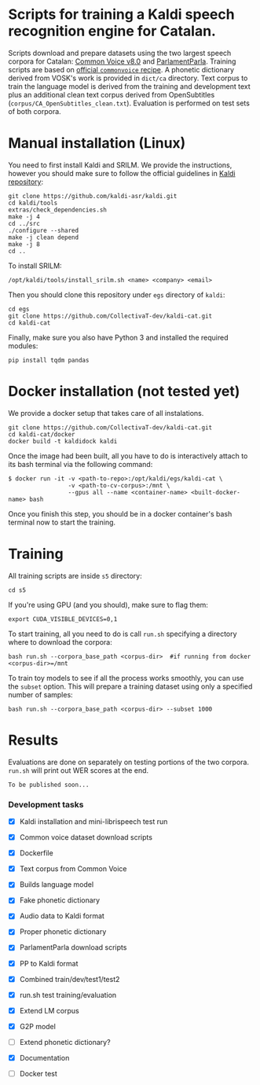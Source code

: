 # Scripts for training a Kaldi speech recognition engine for Catalan. 

Scripts download and prepare datasets using the two largest speech corpora for Catalan: [Common Voice v8.0](https://commonvoice.mozilla.org/en/datasets) and [ParlamentParla](https://zenodo.org/record/5541827). Training scripts are based on [official `commonvoice` recipe](https://github.com/kaldi-asr/kaldi/tree/master/egs/commonvoice/s5). A phonetic dictionary derived from VOSK's work is provided in `dict/ca` directory. Text corpus to train the language model is derived from the training and development text plus an additional clean text corpus derived from OpenSubtitles (`corpus/CA_OpenSubtitles_clean.txt`). Evaluation is performed on test sets of both corpora. 

# Manual installation (Linux)

You need to first install Kaldi and SRILM. We provide the instructions, however you should make sure to follow the official guidelines in [Kaldi repository](https://github.com/kaldi-asr/kaldi):

```
git clone https://github.com/kaldi-asr/kaldi.git
cd kaldi/tools
extras/check_dependencies.sh
make -j 4
cd ../src
./configure --shared
make -j clean depend
make -j 8
cd ..
```

To install SRILM:

```
/opt/kaldi/tools/install_srilm.sh <name> <company> <email>
```

Then you should clone this repository under `egs` directory of `kaldi`:

```
cd egs
git clone https://github.com/CollectivaT-dev/kaldi-cat.git
cd kaldi-cat
```

Finally, make sure you also have Python 3 and installed the required modules:

```
pip install tqdm pandas
```

# Docker installation (not tested yet)

We provide a docker setup that takes care of all instalations. 

```
git clone https://github.com/CollectivaT-dev/kaldi-cat.git
cd kaldi-cat/docker
docker build -t kaldidock kaldi
```

Once the image had been built, all you have to do is interactively attach to its bash terminal via the following command:

```
$ docker run -it -v <path-to-repo>:/opt/kaldi/egs/kaldi-cat \
                 -v <path-to-cv-corpus>:/mnt \
                 --gpus all --name <container-name> <built-docker-name> bash
```

Once you finish this step, you should be in a docker container's bash terminal now to start the training.


# Training

All training scripts are inside `s5` directory: 

```
cd s5
```

If you're using GPU (and you should), make sure to flag them:

```
export CUDA_VISIBLE_DEVICES=0,1
```

To start training, all you need to do is call `run.sh` specifying a directory where to download the corpora: 

```
bash run.sh --corpora_base_path <corpus-dir>  #if running from docker <corpus-dir>=/mnt
``` 

To train toy models to see if all the process works smoothly, you can use the `subset` option. This will prepare a training dataset using only a specified number of samples:

```
bash run.sh --corpora_base_path <corpus-dir> --subset 1000
```

# Results

Evaluations are done on separately on testing portions of the two corpora. `run.sh` will print out WER scores at the end. 

```
To be published soon...
```

### Development tasks

- [x] Kaldi installation and mini-librispeech test run
- [x] Common voice dataset download scripts
- [x] Dockerfile
- [x] Text corpus from Common Voice
- [x] Builds language model
- [x] Fake phonetic dictionary
- [x] Audio data to Kaldi format
- [x] Proper phonetic dictionary
- [x] ParlamentParla download scripts
- [x] PP to Kaldi format
- [x] Combined train/dev/test1/test2
- [x] run.sh test training/evaluation
- [x] Extend LM corpus
- [x] G2P model
- [ ] Extend phonetic dictionary?
- [x] Documentation
- [ ] Docker test

